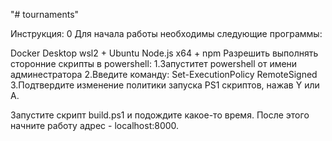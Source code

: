 "# tournaments" 

Инструкция: 0 Для начала работы необходимы следующие программы:

Docker Desktop
wsl2 + Ubuntu
Node.js x64 + npm
Разрешить выполнять сторонние скрипты в powershell:
      1.Запуститет powershell от имени админестратора
      2.Введите команду: Set-ExecutionPolicy RemoteSigned
      3.Подтвердите изменение политики запуска PS1 скриптов, нажав Y или A.

Запустите скрипт build.ps1 и подождите какое-то время.
После этого начните работу адрес - localhost:8000.
